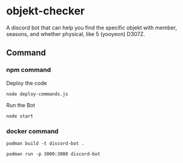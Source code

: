 # objekt-checker

A discord bot that can help you find the specific objekt with member, seasons, and whether physical, like 5 (yooyeon) D307Z.

## Command

### npm command

Deploy the code

```shell
node deploy-commands.js
```

Run the Bot

```shell
node start
```

### docker command

```shell
podman build -t discord-bot .

podman run -p 3000:3000 discord-bot
```
